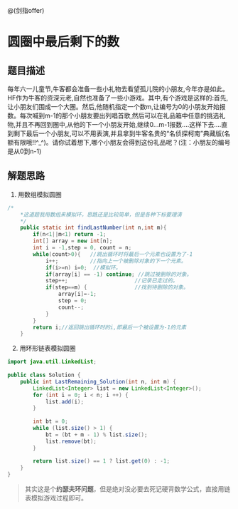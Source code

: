 @(剑指offer)

# 圆圈中最后剩下的数

## 题目描述
每年六一儿童节,牛客都会准备一些小礼物去看望孤儿院的小朋友,今年亦是如此。HF作为牛客的资深元老,自然也准备了一些小游戏。其中,有个游戏是这样的:首先,让小朋友们围成一个大圈。然后,他随机指定一个数m,让编号为0的小朋友开始报数。每次喊到m-1的那个小朋友要出列唱首歌,然后可以在礼品箱中任意的挑选礼物,并且不再回到圈中,从他的下一个小朋友开始,继续0...m-1报数....这样下去....直到剩下最后一个小朋友,可以不用表演,并且拿到牛客名贵的“名侦探柯南”典藏版(名额有限哦!!^_^)。请你试着想下,哪个小朋友会得到这份礼品呢？(注：小朋友的编号是从0到n-1)

## 解题思路
1. 用数组模拟圆圈

```java
/*
    *这道题我用数组来模拟环，思路还是比较简单，但是各种下标要理清
    */
    public static int findLastNumber(int n,int m){
        if(n<1||m<1) return -1;
        int[] array = new int[n];
        int i = -1,step = 0, count = n;
        while(count>0){   //跳出循环时将最后一个元素也设置为了-1
            i++;          //指向上一个被删除对象的下一个元素。
            if(i>=n) i=0;  //模拟环。
            if(array[i] == -1) continue; //跳过被删除的对象。
            step++;                     //记录已走过的。
            if(step==m) {               //找到待删除的对象。
                array[i]=-1;
                step = 0;
                count--;
            }        
        }
        return i;//返回跳出循环时的i,即最后一个被设置为-1的元素
    }
```
&ensp;
2. 用环形链表模拟圆圈

```java
import java.util.LinkedList;
 
public class Solution {
    public int LastRemaining_Solution(int n, int m) {
        LinkedList<Integer> list = new LinkedList<Integer>();
        for (int i = 0; i < n; i ++) {
            list.add(i);
        }
         
        int bt = 0;
        while (list.size() > 1) {
            bt = (bt + m - 1) % list.size();
            list.remove(bt);
        }
         
        return list.size() == 1 ? list.get(0) : -1;
    }
}
```

> 其实这是个**约瑟夫环问题**，但是绝对没必要去死记硬背数学公式，直接用链表模拟游戏过程即可。